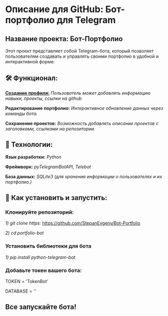 # Описание для GitHub: Бот-портфолио для Telegram

## Название проекта: Бот-Портфолио
Этот проект представляет собой Telegram-бота, который позволяет пользователям создавать и управлять своими портфолио в удобной и интерактивной форме.
## 🛠 Функционал:
<ins>**Создание профиля:**</ins> *Пользователь может добавлять информацию навыки, проекты, ссылки на github*

**Редактирование портфолио:** *Интерактивное обновление данных через команды бота.*

**Сохранение проектов:** *Возможность добавлять описание проектов с заголовками, ссылками на репозитории.*

## 🚀 Технологии:
**Язык разработки:** *Python*

**Фреймворк:** *pyTelegramBotAPI, Telebot*

**База данных:** *SQLite3 (для хранения информации о пользователях и их портфолио.)*

## 🔧 Как установить и запустить:
### Клонируйте репозиторий:
*1) git clone https:* https://github.com/StepanEvgeny/Bot-Portfolio

*2) cd portfolio-bot*

### Установить библиотеки для бота
*1) pip install python-telegram-bot*

### Добавьте токен вашего бота:
TOKEN = 'TokenBot'

DATABASE = ''

## Все запускайте бота!

